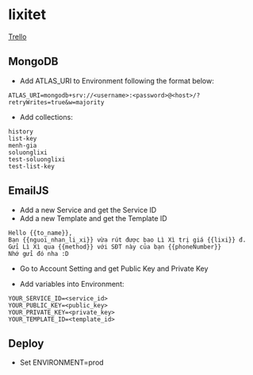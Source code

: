 # lixitet
[Trello](https://trello.com/b/w5LVxnYj/kanban-template)


## MongoDB

- Add ATLAS_URI to Environment following the format below:
```
ATLAS_URI=mongodb+srv://<username>:<password>@<host>/?retryWrites=true&w=majority
```
- Add collections:
```
history
list-key
menh-gia
soluonglixi
test-soluonglixi
test-list-key
```

## EmailJS
- Add a new Service and get the Service ID
- Add a new Template and get the Template ID
```
Hello {{to_name}},
Bạn {{nguoi_nhan_li_xi}} vừa rút được bao Lì Xì trị giá {{lixi}} đ.
Gửi Lì Xì qua {{method}} với SĐT này của bạn {{phoneNumber}}
Nhớ gửi đó nha :D
```
- Go to Account Setting and get Public Key and Private Key

- Add variables into Environment:
```
YOUR_SERVICE_ID=<service_id>
YOUR_PUBLIC_KEY=<public_key>
YOUR_PRIVATE_KEY=<private_key>
YOUR_TEMPLATE_ID=<template_id>
```

## Deploy
- Set ENVIRONMENT=prod

